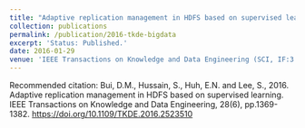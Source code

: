 ```yaml
---
title: "Adaptive replication management in HDFS based on supervised learning."
collection: publications
permalink: /publication/2016-tkde-bigdata
excerpt: 'Status: Published.'
date: 2016-01-29
venue: 'IEEE Transactions on Knowledge and Data Engineering (SCI, IF:3.438, 2016)'
---
```

Recommended citation: Bui, D.M., Hussain, S., Huh, E.N. and Lee, S., 2016. Adaptive replication management in HDFS based on supervised learning. IEEE Transactions on Knowledge and Data Engineering, 28(6), pp.1369-1382. https://doi.org/10.1109/TKDE.2016.2523510
